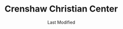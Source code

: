---
layout: location-page
date: Last Modified
description: "Local COVID-19 testing is available at Crenshaw Christian Center in Los Angeles, California, USA."
permalink: "locations/california/los-angeles/crenshaw-christian-center/"
tags:
  - locations
  - california
title: Crenshaw Christian Center
state: California
stateAbbr: CA
hood: Crenshaw
address: 7901 S. Vermont Avenue
city: Los Angeles
zip: 90044
mapUrl: "http://maps.apple.com/?q=Crenshaw+Christian+Center&address=7901+S+Vermont+Avenue,Los+Angeles,California,90044"
locationType: Drive-thru
phone: undefined
website: https://lacovidprod.service-now.com/rrs
onlineBooking: true
closed: undefined
closedUpdate: April 16th, 2020
notes: "By appointment only. Only for individuals with symptoms."
days: Hours unknown
ctaMessage: Schedule a test
ctaUrl: "https://lacovidprod.service-now.com/rrs"
---